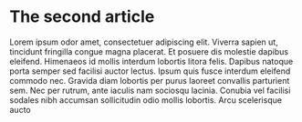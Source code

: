 # The second article

Lorem ipsum odor amet, consectetuer adipiscing elit. Viverra sapien ut, tincidunt fringilla congue magna placerat. Et posuere dis molestie dapibus eleifend. Himenaeos id mollis interdum lobortis litora felis. Dapibus natoque porta semper sed facilisi auctor lectus. Ipsum quis fusce interdum eleifend commodo nec. Gravida diam lobortis per purus laoreet convallis parturient sem. Nec per rutrum, ante iaculis nam sociosqu lacinia. Conubia vel facilisi sodales nibh accumsan sollicitudin odio mollis lobortis. Arcu scelerisque aucto

